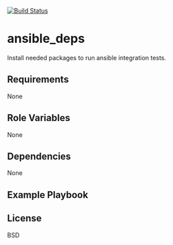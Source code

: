 [![Build Status](https://travis-ci.org/chrismeyersfsu/role-ansible_deps.svg)](https://travis-ci.org/chrismeyersfsu/role-ansible_deps)

ansible_deps
=========

Install needed packages to run ansible integration tests.

Requirements
------------

None

Role Variables
--------------

None

Dependencies
------------

None

Example Playbook
----------------


License
-------

BSD
